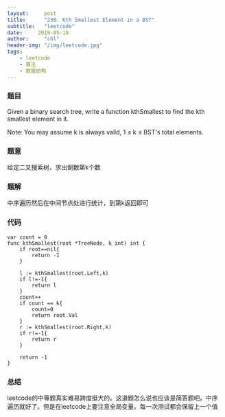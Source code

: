 ```yaml
---
layout:     post
title:      "230. Kth Smallest Element in a BST"
subtitle:   "leetcode"
date:     2019-05-18
author:     "chl"
header-img: "/img/leetcode.jpg"
tags:
    - leetcode
    - 算法
    - 数据结构
--- 
```


### 题目
Given a binary search tree, write a function kthSmallest to find the kth smallest element in it.

Note: 
You may assume k is always valid, 1 ≤ k ≤ BST's total elements.

### 题意
给定二叉搜索树，求出倒数第k个数

### 题解
中序遍历然后在中间节点处进行统计，到第k返回即可

### 代码

```
var count = 0
func kthSmallest(root *TreeNode, k int) int {
    if root==nil{
        return -1
    }
    
    l := kthSmallest(root.Left,k)
    if l!=-1{
        return l
    }
    count++
    if count == k{
        count=0
        return root.Val
    }
    r := kthSmallest(root.Right,k)
    if r!=-1{
        return r
    }
    
    return -1
}
```
### 总结
leetcode的中等题真实难易跨度挺大的。这道题怎么说也应该是简答题吧。中序遍历就好了。但是在leetcode上要注意全局变量。每一次测试都会保留上一个值
